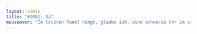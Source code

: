 ```yaml
---
layout: comic
title: "#2051: Da"
mouseover: "Im letzten Panel hängt, glaube ich, eine schwarze Uhr im schwarzen Hintergrund."
---
```

